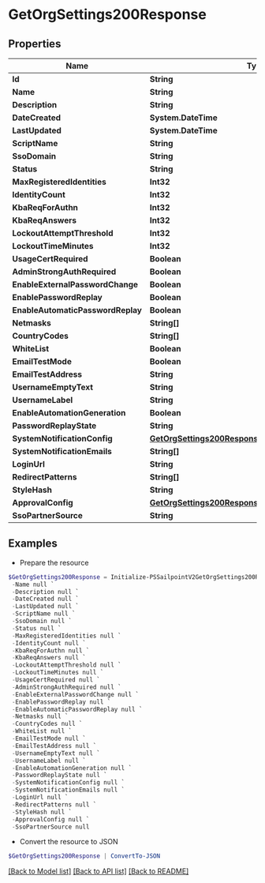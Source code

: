 # GetOrgSettings200Response
## Properties

Name | Type | Description | Notes
------------ | ------------- | ------------- | -------------
**Id** | **String** |  | [optional] 
**Name** | **String** |  | [optional] 
**Description** | **String** |  | [optional] 
**DateCreated** | **System.DateTime** |  | [optional] 
**LastUpdated** | **System.DateTime** |  | [optional] 
**ScriptName** | **String** |  | [optional] 
**SsoDomain** | **String** |  | [optional] 
**Status** | **String** |  | [optional] 
**MaxRegisteredIdentities** | **Int32** |  | [optional] 
**IdentityCount** | **Int32** |  | [optional] 
**KbaReqForAuthn** | **Int32** |  | [optional] 
**KbaReqAnswers** | **Int32** |  | [optional] 
**LockoutAttemptThreshold** | **Int32** |  | [optional] 
**LockoutTimeMinutes** | **Int32** |  | [optional] 
**UsageCertRequired** | **Boolean** |  | [optional] 
**AdminStrongAuthRequired** | **Boolean** |  | [optional] 
**EnableExternalPasswordChange** | **Boolean** |  | [optional] 
**EnablePasswordReplay** | **Boolean** |  | [optional] 
**EnableAutomaticPasswordReplay** | **Boolean** |  | [optional] 
**Netmasks** | **String[]** |  | [optional] 
**CountryCodes** | **String[]** |  | [optional] 
**WhiteList** | **Boolean** |  | [optional] 
**EmailTestMode** | **Boolean** |  | [optional] 
**EmailTestAddress** | **String** |  | [optional] 
**UsernameEmptyText** | **String** |  | [optional] 
**UsernameLabel** | **String** |  | [optional] 
**EnableAutomationGeneration** | **Boolean** |  | [optional] 
**PasswordReplayState** | **String** |  | [optional] 
**SystemNotificationConfig** | [**GetOrgSettings200ResponseSystemNotificationConfig**](GetOrgSettings200ResponseSystemNotificationConfig.md) |  | [optional] 
**SystemNotificationEmails** | **String[]** |  | [optional] 
**LoginUrl** | **String** |  | [optional] 
**RedirectPatterns** | **String[]** |  | [optional] 
**StyleHash** | **String** |  | [optional] 
**ApprovalConfig** | [**GetOrgSettings200ResponseApprovalConfig**](GetOrgSettings200ResponseApprovalConfig.md) |  | [optional] 
**SsoPartnerSource** | **String** |  | [optional] 

## Examples

- Prepare the resource
```powershell
$GetOrgSettings200Response = Initialize-PSSailpointV2GetOrgSettings200Response  -Id null `
 -Name null `
 -Description null `
 -DateCreated null `
 -LastUpdated null `
 -ScriptName null `
 -SsoDomain null `
 -Status null `
 -MaxRegisteredIdentities null `
 -IdentityCount null `
 -KbaReqForAuthn null `
 -KbaReqAnswers null `
 -LockoutAttemptThreshold null `
 -LockoutTimeMinutes null `
 -UsageCertRequired null `
 -AdminStrongAuthRequired null `
 -EnableExternalPasswordChange null `
 -EnablePasswordReplay null `
 -EnableAutomaticPasswordReplay null `
 -Netmasks null `
 -CountryCodes null `
 -WhiteList null `
 -EmailTestMode null `
 -EmailTestAddress null `
 -UsernameEmptyText null `
 -UsernameLabel null `
 -EnableAutomationGeneration null `
 -PasswordReplayState null `
 -SystemNotificationConfig null `
 -SystemNotificationEmails null `
 -LoginUrl null `
 -RedirectPatterns null `
 -StyleHash null `
 -ApprovalConfig null `
 -SsoPartnerSource null
```

- Convert the resource to JSON
```powershell
$GetOrgSettings200Response | ConvertTo-JSON
```

[[Back to Model list]](../README.md#documentation-for-models) [[Back to API list]](../README.md#documentation-for-api-endpoints) [[Back to README]](../README.md)

